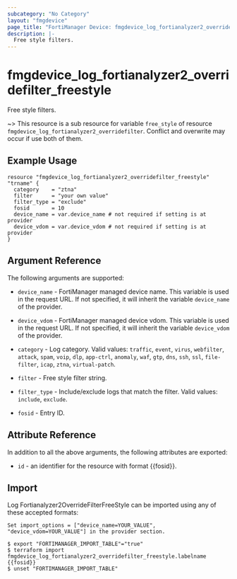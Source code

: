 ```yaml
---
subcategory: "No Category"
layout: "fmgdevice"
page_title: "FortiManager Device: fmgdevice_log_fortianalyzer2_overridefilter_freestyle"
description: |-
  Free style filters.
---
```


# fmgdevice_log_fortianalyzer2_overridefilter_freestyle
Free style filters.

~> This resource is a sub resource for variable `free_style` of resource `fmgdevice_log_fortianalyzer2_overridefilter`. Conflict and overwrite may occur if use both of them.



## Example Usage

```hcl
resource "fmgdevice_log_fortianalyzer2_overridefilter_freestyle" "trname" {
  category    = "ztna"
  filter      = "your own value"
  filter_type = "exclude"
  fosid       = 10
  device_name = var.device_name # not required if setting is at provider
  device_vdom = var.device_vdom # not required if setting is at provider
}
```

## Argument Reference


The following arguments are supported:

* `device_name` - FortiManager managed device name. This variable is used in the request URL. If not specified, it will inherit the variable `device_name` of the provider.
* `device_vdom` - FortiManager managed device vdom. This variable is used in the request URL. If not specified, it will inherit the variable `device_vdom` of the provider.

* `category` - Log category. Valid values: `traffic`, `event`, `virus`, `webfilter`, `attack`, `spam`, `voip`, `dlp`, `app-ctrl`, `anomaly`, `waf`, `gtp`, `dns`, `ssh`, `ssl`, `file-filter`, `icap`, `ztna`, `virtual-patch`.

* `filter` - Free style filter string.
* `filter_type` - Include/exclude logs that match the filter. Valid values: `include`, `exclude`.

* `fosid` - Entry ID.


## Attribute Reference

In addition to all the above arguments, the following attributes are exported:
* `id` - an identifier for the resource with format {{fosid}}.

## Import

Log Fortianalyzer2OverrideFilterFreeStyle can be imported using any of these accepted formats:
```
Set import_options = ["device_name=YOUR_VALUE", "device_vdom=YOUR_VALUE"] in the provider section.

$ export "FORTIMANAGER_IMPORT_TABLE"="true"
$ terraform import fmgdevice_log_fortianalyzer2_overridefilter_freestyle.labelname {{fosid}}
$ unset "FORTIMANAGER_IMPORT_TABLE"
```

